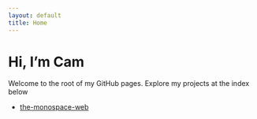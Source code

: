 ```yaml
---
layout: default
title: Home
---
```


# Hi, I’m Cam

Welcome to the root of my GitHub pages. Explore my projects at the index below

- [the-monospace-web](/the-monospace-web)
